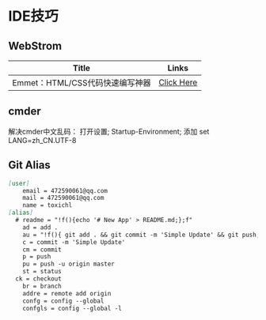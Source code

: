 # IDE技巧

## WebStrom

Title|Links
---|---
Emmet：HTML/CSS代码快速编写神器|[Click Here](http://www.iteye.com/news/27580)


## cmder

解决cmder中文乱码：
打开设置; Startup-Environment; 添加 set LANG=zh_CN.UTF-8

## Git Alias

```markdown
[user]
	email = 472590061@qq.com
	mail = 472590061@qq.com
	name = toxichl
[alias]
  # readme = "!f(){echo '# New App' > README.md;};f"
	ad = add .
	au = "!f(){ git add . && git commit -m 'Simple Update' && git push;};f"
	c = commit -m 'Simple Update'
	cm = commit
	p = push
	pu = push -u origin master
	st = status
  ck = checkout
	br = branch
	addre = remote add origin
	confg = config --global
	confgls = config --global -l
```